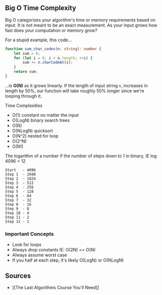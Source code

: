 ## Big O Time Complexity

Big O categorizes your algorithm's time or memory requirements based on input. It is not meant to be an exact measurement. As your input grows how fast does your computation or memory grow?

For a stupid example, this code...
```typescript
function sum_char_codes(n: string): number {
    let sum = 0;
    for (let i = 0; i < n.length; ++i) {
        sum += n.charCodeAt(i);
    }
    return sum;
}
```
...is **O(N)** as it grows linearly. If the length of input string `n`, increases in length by 50%, our function will take roughly 50% longer since we're looping through it.

Time Complexities

* O(1) constant no matter the input
* O(LogN) binary search trees
* O(N)
* O(NLogN) quicksort
* O(N^2) nested for loop
* O(2^N)
* O(N!)

The logarithm of a number if the number of steps down to 1 in binary, IE log 4096 = 12
```
Start   - 4096
Step 1  - 2048
Step 2  - 1024
Step 3  - 512
Step 4  - 256
Step 5  - 128
Step 6  - 64
Step 7  - 32
Step 8  - 16
Step 9  - 8
Step 10 - 4
Step 11 - 2
Step 12 - 1
```

### Important Concepts

* Look for loops
* Always drop constants IE: O(2N) == O(N)
* Always assume worst case
* If you half at each step, it's likely O(LogN) or O(NLogN)

## Sources

* [[The Last Algorithms Course You'll Need]]